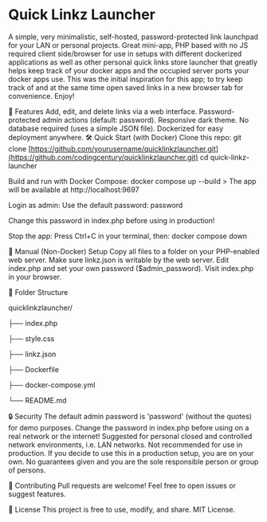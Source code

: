 # Quick Linkz Launcher
A simple, very minimalistic, self-hosted, password-protected link launchpad for your LAN or personal projects.
Great mini-app, PHP based with no JS required client side/browser for use in setups with different
dockerized applications as well as other personal quick links store launcher that greatly helps
keep track of your docker apps and the occupied server ports your docker apps use.
This was the initial inspiration for this app; to try keep track of and at the same time open
saved links in a new browser tab for convenience.
Enjoy!

🚀 Features
Add, edit, and delete links via a web interface.
Password-protected admin actions (default: password).
Responsive dark theme.
No database required (uses a simple JSON file).
Dockerized for easy deployment anywhere.
🛠️ Quick Start (with Docker)
Clone this repo: git clone [https://github.com/yourusername/quicklinkzlauncher.git](https://github.com/codingcentury/quicklinkzlauncher.git) cd quick-linkz-launcher

Build and run with Docker Compose: docker compose up --build > The app will be available at http://localhost:9697

Login as admin:
Use the default password: password

Change this password in index.php before using in production!

Stop the app:
Press Ctrl+C in your terminal, then: docker compose down

📝 Manual (Non-Docker) Setup
Copy all files to a folder on your PHP-enabled web server.
Make sure linkz.json is writable by the web server.
Edit index.php and set your own password ($admin_password).
Visit index.php in your browser.

📂 Folder Structure

quicklinkzlauncher/

  ├── index.php
  
  ├── style.css
  
  ├── linkz.json
  
  ├── Dockerfile
  
  ├── docker-compose.yml
  
  └── README.md

🔒 Security
The default admin password is 'password' (without the quotes) for demo purposes.
Change the password in index.php before using on a real network or the internet!
Suggested for personal closed and controlled network environments, i.e. LAN networks.
Not recommended for use in production.
If you decide to use this in a production setup, you are on your own.
No guarantees given and you are the sole responsible person or group of persons.

🙌 Contributing
Pull requests are welcome!
Feel free to open issues or suggest features.

📄 License
This project is free to use, modify, and share.
MIT License.
